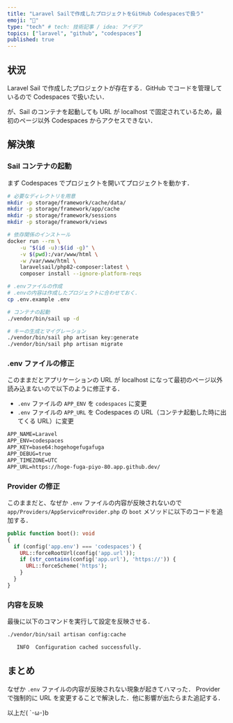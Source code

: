 ```yaml
---
title: "Laravel Sailで作成したプロジェクトをGitHub Codespacesで扱う"
emoji: "🐳"
type: "tech" # tech: 技術記事 / idea: アイデア
topics: ["laravel", "github", "codespaces"]
published: true
---
```


## 状況

Laravel Sail で作成したプロジェクトが存在する．GitHub でコードを管理しているので Codespaces で扱いたい．

が、Sail のコンテナを起動しても URL が localhost で固定されているため，最初のページ以外 Codespaces からアクセスできない．

## 解決策

### Sail コンテナの起動

まず Codespaces でプロジェクトを開いてプロジェクトを動かす．

```sh
# 必要なディレクトリを用意
mkdir -p storage/framework/cache/data/
mkdir -p storage/framework/app/cache
mkdir -p storage/framework/sessions
mkdir -p storage/framework/views

# 依存関係のインストール
docker run --rm \
    -u "$(id -u):$(id -g)" \
    -v $(pwd):/var/www/html \
    -w /var/www/html \
    laravelsail/php82-composer:latest \
    composer install --ignore-platform-reqs

# .envファイルの作成
# .envの内容は作成したプロジェクトに合わせておく．
cp .env.example .env

# コンテナの起動
./vendor/bin/sail up -d

# キーの生成とマイグレーション
./vendor/bin/sail php artisan key:generate
./vendor/bin/sail php artisan migrate
```

### .env ファイルの修正

このままだとアプリケーションの URL が localhost になって最初のページ以外読み込まないので以下のように修正する．

- `.env` ファイルの `APP_ENV` を `codespaces` に変更
- `.env` ファイルの `APP_URL` を Codespaces の URL（コンテナ起動した時に出てくる URL）に変更

```txt
APP_NAME=Laravel
APP_ENV=codespaces
APP_KEY=base64:hogehogefugafuga
APP_DEBUG=true
APP_TIMEZONE=UTC
APP_URL=https://hoge-fuga-piyo-80.app.github.dev/
```

### Provider の修正

このままだと、なぜか `.env` ファイルの内容が反映されないので `app/Providers/AppServiceProvider.php` の `boot` メソッドに以下のコードを追加する．

```php
public function boot(): void
{
  if (config('app.env') === 'codespaces') {
    URL::forceRootUrl(config('app.url'));
    if (str_contains(config('app.url'), 'https://')) {
      URL::forceScheme('https');
    }
  }
}
```

### 内容を反映

最後に以下のコマンドを実行して設定を反映させる．

```sh
./vendor/bin/sail artisan config:cache

   INFO  Configuration cached successfully.

```

## まとめ

なぜか `.env` ファイルの内容が反映されない現象が起きてハマった． Provider で強制的に URL を変更することで解決した．他に影響が出たらまた追記する．

以上だ( `･ω･)b
